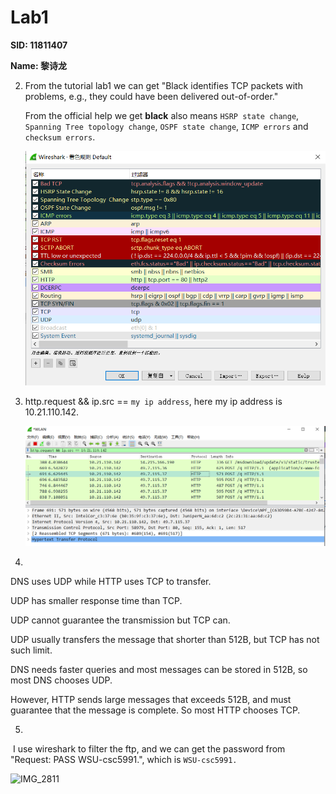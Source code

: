 # Lab1

**SID: 11811407**

**Name: 黎诗龙**



2. From the tutorial lab1 we can get "Black identifies TCP packets with problems, e.g., they could have been delivered out-of-order."

   From the official help we get **black** also means `HSRP state change`, `Spanning Tree topology change`, `OSPF state change`, `ICMP errors` and `checksum errors`.

   <img src="./pictures/image-20200914104257246.png" alt="image-20200914104257246" style="zoom:80%;" />

   

3. http.request && ip.src == `my ip address`, here my ip address is 10.21.110.142.

   ![image-20200914113155557](./pictures/image-20200914113155557.png)

4. 

   DNS uses UDP while HTTP uses TCP to transfer.

   UDP has smaller response time than TCP.

   UDP cannot guarantee the transmission but TCP can.

   UDP usually transfers the message that shorter than 512B, but TCP has not such limit.

   

   DNS needs faster queries and most messages can be stored in 512B, so most DNS chooses UDP.

   

   However, HTTP sends large messages that exceeds 512B, and must guarantee that the message is complete. So most HTTP chooses TCP.

   

5. 

​	I use wireshark to filter the ftp, and we can get the password from "Request: PASS WSU-csc5991.", which is `WSU-csc5991.`



![IMG_2811](./pictures/IMG_2811.JPG)

